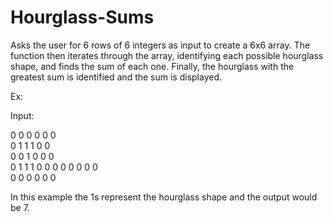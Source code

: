 # Hourglass-Sums

Asks the user for 6 rows of 6 integers as input to create a 6x6 array.
The function then iterates through the array, identifying each possible
hourglass shape, and finds the sum of each one. Finally, the 
hourglass with the greatest sum is identified and the sum is displayed.

Ex:

Input:

0 0 0 0 0 0           
0 1 1 1 0 0                               
0 0 1 0 0 0                              
0 1 1 1 0 0
0 0 0 0 0 0          
0 0 0 0 0 0

In this example the 1s represent the hourglass shape and the output would be
7. 
